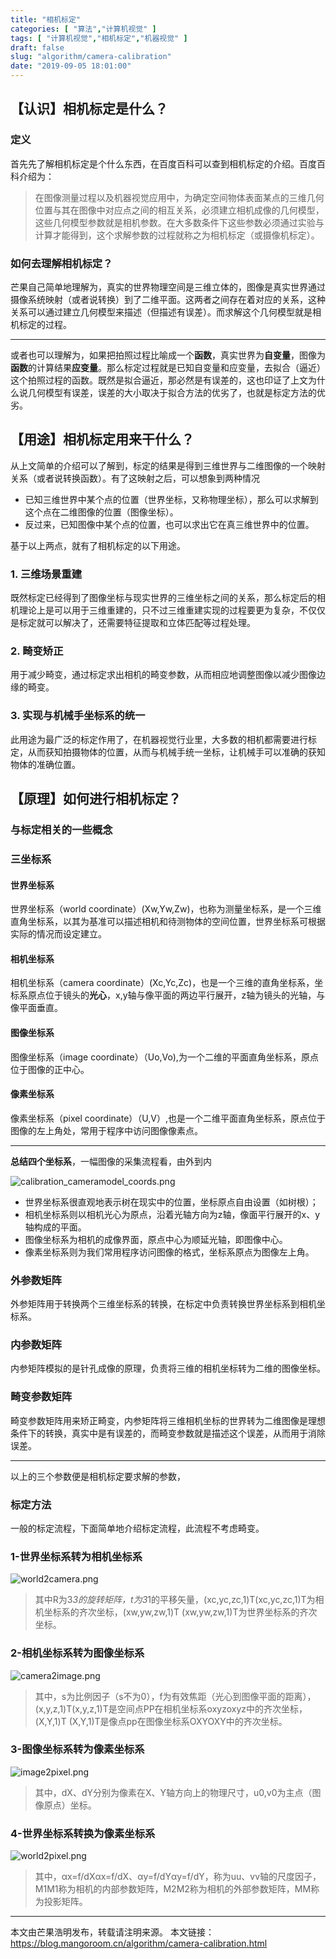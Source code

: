 ```yaml
---
title: "相机标定"
categories: [ "算法","计算机视觉" ]
tags: [ "计算机视觉","相机标定","机器视觉" ]
draft: false
slug: "algorithm/camera-calibration"
date: "2019-09-05 18:01:00"
---
```


## 【认识】相机标定是什么？



### 定义

首先先了解相机标定是个什么东西，在百度百科可以查到相机标定的介绍。百度百科介绍为：

> 在图像测量过程以及机器视觉应用中，为确定空间物体表面某点的三维几何位置与其在图像中对应点之间的相互关系，必须建立相机成像的几何模型，这些几何模型参数就是相机参数。在大多数条件下这些参数必须通过实验与计算才能得到，这个求解参数的过程就称之为相机标定（或摄像机标定）。

### 如何去理解相机标定？

芒果自己简单地理解为，真实的世界物理空间是三维立体的，图像是真实世界通过摄像系统映射（或者说转换）到了二维平面。这两者之间存在着对应的关系，这种关系可以通过建立几何模型来描述（但描述有误差）。而求解这个几何模型就是相机标定的过程。

---

或者也可以理解为，如果把拍照过程比喻成一个**函数**，真实世界为**自变量**，图像为**函数**的计算结果**应变量**。那么标定过程就是已知自变量和应变量，去拟合（逼近）这个拍照过程的函数。既然是拟合逼近，那必然是有误差的，这也印证了上文为什么说几何模型有误差，误差的大小取决于拟合方法的优劣了，也就是标定方法的优劣。


## 【用途】相机标定用来干什么？

从上文简单的介绍可以了解到，标定的结果是得到三维世界与二维图像的一个映射关系（或者说转换函数）。有了这映射之后，可以想象到两种情况

- 已知三维世界中某个点的位置（世界坐标，又称物理坐标），那么可以求解到这个点在二维图像的位置（图像坐标）。
- 反过来，已知图像中某个点的位置，也可以求出它在真三维世界中的位置。


基于以上两点，就有了相机标定的以下用途。

### 1. 三维场景重建

既然标定已经得到了图像坐标与现实世界的三维坐标之间的关系，那么标定后的相机理论上是可以用于三维重建的，只不过三维重建实现的过程要更为复杂，不仅仅是标定就可以解决了，还需要特征提取和立体匹配等过程处理。

### 2. 畸变矫正

用于减少畸变，通过标定求出相机的畸变参数，从而相应地调整图像以减少图像边缘的畸变。

### 3. 实现与机械手坐标系的统一

此用途为最广泛的标定作用了，在机器视觉行业里，大多数的相机都需要进行标定，从而获知拍摄物体的位置，从而与机械手统一坐标，让机械手可以准确的获知物体的准确位置。

## 【原理】如何进行相机标定？

### 与标定相关的一些概念

### 三坐标系

#### 世界坐标系

世界坐标系（world coordinate）(Xw,Yw,Zw)，也称为测量坐标系，是一个三维直角坐标系，以其为基准可以描述相机和待测物体的空间位置，世界坐标系可根据实际的情况而设定建立。

#### 相机坐标系

相机坐标系（camera coordinate）(Xc,Yc,Zc)，也是一个三维的直角坐标系，坐标系原点位于镜头的**光心**，x,y轴与像平面的两边平行展开，z轴为镜头的光轴，与像平面垂直。

#### 图像坐标系

图像坐标系（image coordinate）（Uo,Vo),为一个二维的平面直角坐标系，原点位于图像的正中心。

#### 像素坐标系

像素坐标系（pixel coordinate）（U,V）,也是一个二维平面直角坐标系，原点位于图像的左上角处，常用于程序中访问图像像素点。

---

**总结四个坐标系**，一幅图像的采集流程看，由外到内

![calibration_cameramodel_coords.png][1]

- 世界坐标系很直观地表示树在现实中的位置，坐标原点自由设置（如树根）；
- 相机坐标系则以相机光心为原点，沿着光轴方向为z轴，像面平行展开的x、y轴构成的平面。
- 图像坐标系为相机的成像界面，原点中心为顺延光轴，即图像中心。
- 像素坐标系则为我们常用程序访问图像的格式，坐标系原点为图像左上角。

### 外参数矩阵

外参矩阵用于转换两个三维坐标系的转换，在标定中负责转换世界坐标系到相机坐标系。

### 内参数矩阵

内参矩阵模拟的是针孔成像的原理，负责将三维的相机坐标转为二维的图像坐标。

### 畸变参数矩阵

畸变参数矩阵用来矫正畸变，内参矩阵将三维相机坐标的世界转为二维图像是理想条件下的转换，真实中是有误差的，而畸变参数就是描述这个误差，从而用于消除误差。

---


以上的三个参数便是相机标定要求解的参数，



### 标定方法

一般的标定流程，下面简单地介绍标定流程，此流程不考虑畸变。

### 1-世界坐标系转为相机坐标系

![world2camera.png][2]

> 其中R为3*3的旋转矩阵，t为3*1的平移矢量，(xc,yc,zc,1)T(xc,yc,zc,1)T为相机坐标系的齐次坐标，(xw,yw,zw,1)T (xw,yw,zw,1)T为世界坐标系的齐次坐标。


### 2-相机坐标系转为图像坐标系

![camera2image.png][3]
> 其中，s为比例因子（s不为0），f为有效焦距（光心到图像平面的距离），(x,y,z,1)T(x,y,z,1)T是空间点PP在相机坐标系oxyzoxyz中的齐次坐标，(X,Y,1)T (X,Y,1)T是像点pp在图像坐标系OXYOXY中的齐次坐标。


### 3-图像坐标系转为像素坐标系

![image2pixel.png][4]
> 其中，dX、dY分别为像素在X、Y轴方向上的物理尺寸，u0,v0为主点（图像原点）坐标。

### 4-世界坐标系转换为像素坐标系

![world2pixel.png][5]
> 其中，αx=f/dXαx=f/dX、αy=f/dYαy=f/dY，称为uu、vv轴的尺度因子，M1M1称为相机的内部参数矩阵，M2M2称为相机的外部参数矩阵，MM称为投影矩阵。

---

本文由芒果浩明发布，转载请注明来源。
本文链接：https://blog.mangoroom.cn/algorithm/camera-calibration.html


  [1]: https://mangoroom.cn/usr/uploads/2019/09/1565611359.png
  [2]: https://mangoroom.cn/usr/uploads/2019/09/4008434705.png
  [3]: https://mangoroom.cn/usr/uploads/2019/09/3225421958.png
  [4]: https://mangoroom.cn/usr/uploads/2019/09/1735504716.png
  [5]: https://mangoroom.cn/usr/uploads/2019/09/1920099800.png